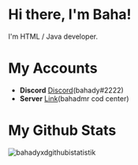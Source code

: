 # Hi there, I'm Baha! <img src="https://komarev.com/ghpvc/?username=bahadyxd" alt="" align="center" />

I'm HTML / Java developer.

# My Accounts 

- **Discord** [Discord](https://discord.com/users/852862474444865577)(bahady#2222)
- **Server** [Link](https://discord.gg/dcXBNgJzzu)(bahadmr cod center)


# My Github Stats 

<p><img align="center" src="https://github-readme-stats.vercel.app/api?username=bahadyxd&show_icons=true&theme=radical" alt="bahadyxdgithubistatistik" /></p>

